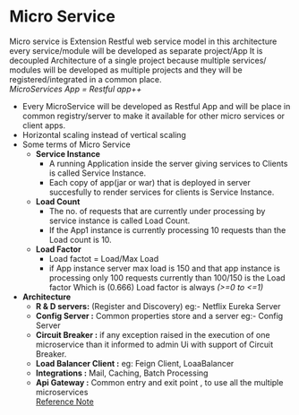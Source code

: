 # Micro Service
Micro service is Extension Restful web service model
in this architecture every service/module will be developed as separate project/App
It is decoupled Architecture of a single project because multiple services/ modules will be developed as multiple projects and they will be registered/integrated in a common place.<br>
*MicroServices App = Restful app++*
- Every MicroService will be developed as Restful App and will be place in common registry/server
to make it available for other micro services or client apps.
- Horizontal scaling instead of vertical scaling
- Some terms of Micro Service
  - **Service Instance**
    -  A running Application inside the server giving services to Clients is called Service Instance.
    -  Each copy of app(jar or war) that is deployed in server succesfully to render services for clients is Service Instance.
  -  **Load Count**
        - The no. of requests that are currently under processing by service instance is called Load Count.
        - If the App1 instance is currently processing 10 requests than the Load count is 10.
  -  **Load Factor**
        - Load factot = Load/Max Load
        - if App instance server max load is 150 and that app instance is processing only 100 requests currently than 100/150 is the Load factor
      Which is (0.666)  Load factor is always *(>=0 to <=1)*
- **Architecture**
    -  **R & D servers:** (Register and Discovery) eg:- Netflix Eureka Server
    - **Config Server :** Common properties store and a server eg:- Config Server
    -  **Circuit Breaker :** if any exception raised in the execution of one microservice than it informed to admin Ui with support of Circuit Breaker.
    -  **Load Balancer Client :** eg: Feign Client,  LoaaBalancer
    -  **Integrations :** Mail, Caching, Batch Processing
    -  **Api Gateway :** Common entry and exit point , to use all the multiple microservices<br>
[Reference Note](https://github.com/Narendra-cyb/SpringBootMicroServices/tree/main/Image)
